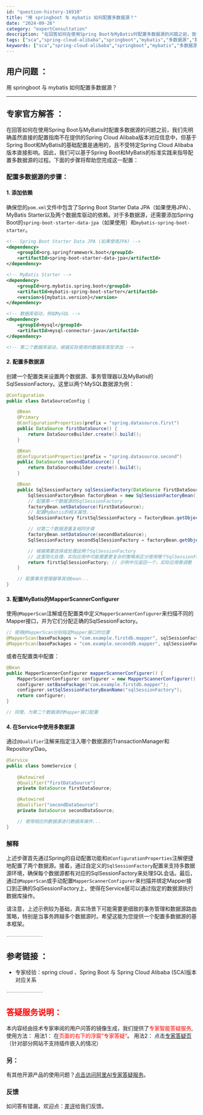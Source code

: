 ```yaml
---
id: "question-history-16910"
title: "用 springboot 与 mybatis 如何配置多数据源？"
date: "2024-09-26"
category: "expertConsultation"
description: "在回答如何在使用Spring Boot与MyBatis时配置多数据源的问题之前，我们先明确虽然直接的配置指南不在提供的Spring Cloud Alibaba版本对应信息中，但基于Spring Boot和MyBatis的基础配置是通用的，且不受特定Spring Cloud Alibaba版本直接影响"
tags: ["sca","spring-cloud-alibaba","springboot","mybatis","多数据源","配置"]
keywords: ["sca","spring-cloud-alibaba","springboot","mybatis","多数据源","配置"]
---
```


## 用户问题 ： 
 用 springboot 与 mybatis 如何配置多数据源？  

---------------
## 专家官方解答 ：

在回答如何在使用Spring Boot与MyBatis时配置多数据源的问题之前，我们先明确虽然直接的配置指南不在提供的Spring Cloud Alibaba版本对应信息中，但基于Spring Boot和MyBatis的基础配置是通用的，且不受特定Spring Cloud Alibaba版本直接影响。因此，我们可以基于Spring Boot和MyBatis的标准实践来指导配置多数据源的过程。下面的步骤将帮助您完成这一配置：

### 配置多数据源的步骤：

#### 1. 添加依赖

确保您的`pom.xml`文件中包含了Spring Boot Starter Data JPA（如果使用JPA）、MyBatis Starter以及两个数据库驱动的依赖。对于多数据源，还需要添加Spring Boot的`spring-boot-starter-data-jpa`（如果使用）和`mybatis-spring-boot-starter`。

```xml
<!-- Spring Boot Starter Data JPA (如果使用JPA) -->
<dependency>
    <groupId>org.springframework.boot</groupId>
    <artifactId>spring-boot-starter-data-jpa</artifactId>
</dependency>

<!-- MyBatis Starter -->
<dependency>
    <groupId>org.mybatis.spring.boot</groupId>
    <artifactId>mybatis-spring-boot-starter</artifactId>
    <version>${mybatis.version}</version>
</dependency>

<!-- 数据库驱动，例如MySQL -->
<dependency>
    <groupId>mysql</groupId>
    <artifactId>mysql-connector-java</artifactId>
</dependency>

<!-- 第二个数据库驱动，根据实际使用的数据库类型添加 -->
```

#### 2. 配置多数据源

创建一个配置类来设置两个数据源、事务管理器以及MyBatis的SqlSessionFactory。这里以两个MySQL数据源为例：

```java
@Configuration
public class DataSourceConfig {

    @Bean
    @Primary
    @ConfigurationProperties(prefix = "spring.datasource.first")
    public DataSource firstDataSource() {
        return DataSourceBuilder.create().build();
    }

    @Bean
    @ConfigurationProperties(prefix = "spring.datasource.second")
    public DataSource secondDataSource() {
        return DataSourceBuilder.create().build();
    }

    @Bean
    public SqlSessionFactory sqlSessionFactory(DataSource firstDataSource, DataSource secondDataSource) throws Exception {
        SqlSessionFactoryBean factoryBean = new SqlSessionFactoryBean();
        // 配置第一个数据源的SqlSessionFactory
        factoryBean.setDataSource(firstDataSource);
        // 配置MyBatis的相关属性...
        SqlSessionFactory firstSqlSessionFactory = factoryBean.getObject();

        // 对第二个数据源重复相同步骤
        factoryBean.setDataSource(secondDataSource);
        SqlSessionFactory secondSqlSessionFactory = factoryBean.getObject();

        // 根据需要选择或处理这两个SqlSessionFactory
        // 这里简化处理，实际应用中可能需要更复杂的策略来区分使用哪个SqlSessionFactory
        return firstSqlSessionFactory; // 示例中仅返回一个，实际应用需调整
    }

    // 配置事务管理器等其他bean...
}
```

#### 3. 配置MyBatis的MapperScannerConfigurer

使用`@MapperScan`注解或在配置类中定义`MapperScannerConfigurer`来扫描不同的Mapper接口，并为它们分配正确的SqlSessionFactory。

```java
// 使用@MapperScan分别指定Mapper接口的位置
@MapperScan(basePackages = "com.example.firstdb.mapper", sqlSessionFactoryRef = "sqlSessionFactory")
@MapperScan(basePackages = "com.example.seconddb.mapper", sqlSessionFactoryRef = "sqlSessionFactory")
```

或者在配置类中配置：

```java
@Bean
public MapperScannerConfigurer mapperScannerConfigurer() {
    MapperScannerConfigurer configurer = new MapperScannerConfigurer();
    configurer.setBasePackage("com.example.firstdb.mapper");
    configurer.setSqlSessionFactoryBeanName("sqlSessionFactory");
    return configurer;
}

// 同理，为第二个数据源的Mapper接口配置
```

#### 4. 在Service中使用多数据源

通过`@Qualifier`注解来指定注入哪个数据源的TransactionManager和Repository/Dao。

```java
@Service
public class SomeService {
    
    @Autowired
    @Qualifier("firstDataSource")
    private DataSource firstDataSource;

    @Autowired
    @Qualifier("secondDataSource")
    private DataSource secondDataSource;

    // 使用相应的数据源进行数据库操作...
}
```

### 解释

上述步骤首先通过Spring的自动配置功能和`@ConfigurationProperties`注解便捷地配置了两个数据源。接着，通过自定义的`SqlSessionFactory`配置来支持多数据源环境，确保每个数据源都有对应的SqlSessionFactory来处理SQL会话。最后，通过`@MapperScan`或手动配置`MapperScannerConfigurer`来扫描并绑定Mapper接口到正确的SqlSessionFactory上，使得在Service层可以通过指定的数据源执行数据库操作。

请注意，上述示例较为基础，真实场景下可能需要更细致的事务管理和数据源路由策略，特别是当事务跨越多个数据源时。希望这能为您提供一个配置多数据源的基本框架。


<font color="#949494">---------------</font> 


## 参考链接 ：

* 专家经验：spring cloud 、Spring Boot 与 Spring Cloud Alibaba (SCA)版本对应关系 


 <font color="#949494">---------------</font> 
 


## <font color="#FF0000">答疑服务说明：</font> 

本内容经由技术专家审阅的用户问答的镜像生成，我们提供了<font color="#FF0000">专家智能答疑服务</font>,使用方法：
用法1： 在<font color="#FF0000">页面的右下的浮窗”专家答疑“</font>。
用法2： 点击[专家答疑页](https://answer.opensource.alibaba.com/docs/intro)（针对部分网站不支持插件嵌入的情况）
### 另：


有其他开源产品的使用问题？[点击访问阿里AI专家答疑服务](https://answer.opensource.alibaba.com/docs/intro)。
### 反馈
如问答有错漏，欢迎点：[差评](https://ai.nacos.io/user/feedbackByEnhancerGradePOJOID?enhancerGradePOJOId=16924)给我们反馈。
